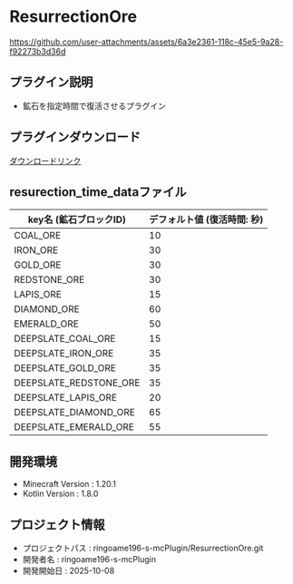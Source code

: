 # ResurrectionOre


https://github.com/user-attachments/assets/6a3e2361-118c-45e5-9a28-f92273b3d36d


## プラグイン説明
- 鉱石を指定時間で復活させるプラグイン

## プラグインダウンロード
[ダウンロードリンク](https://github.com/ringoame196-s-mcPlugin/ResurrectionOre/releases/latest)

## resurection_time_dataファイル
| key名 (鉱石ブロックID)        | デフォルト値 (復活時間: 秒) |
|-------------------------------|-----------------------------|
| COAL_ORE                      | 10                       |
| IRON_ORE                      | 30                       |
| GOLD_ORE                      | 30                       |
| REDSTONE_ORE                  | 30                       |
| LAPIS_ORE                     | 15                       |
| DIAMOND_ORE                   | 60                       |
| EMERALD_ORE                   | 50                       |
| DEEPSLATE_COAL_ORE            | 15                       |
| DEEPSLATE_IRON_ORE            | 35                       |
| DEEPSLATE_GOLD_ORE            | 35                       |
| DEEPSLATE_REDSTONE_ORE        | 35                       |
| DEEPSLATE_LAPIS_ORE           | 20                       |
| DEEPSLATE_DIAMOND_ORE         | 65                       |
| DEEPSLATE_EMERALD_ORE         | 55                       |


 
## 開発環境
- Minecraft Version : 1.20.1
- Kotlin Version : 1.8.0

## プロジェクト情報
- プロジェクトパス : ringoame196-s-mcPlugin/ResurrectionOre.git
- 開発者名 : ringoame196-s-mcPlugin
- 開発開始日 : 2025-10-08
